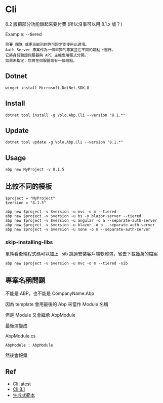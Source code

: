 # Cli

8.2 版把部分功能鎖起來要付費 (所以沒事可以用 8.1.x 版？)

Example: --tiered
```
需要 團隊 或更高級別的許可證才能使用此選項。
Auth Server 專案作為一個單獨的專案並在不同的端點上運行。
它將身份驗證伺服器與 API 主機應用程式分開。
如果未指定，您將在伺服器端有一個端點。 
```

## Dotnet

```Shell
winget install Microsoft.DotNet.SDK.8
```

## Install

```Shell
dotnet tool install -g Volo.Abp.Cli --version "8.1.*"
```

## Update

```Shell
dotnet tool update -g Volo.Abp.Cli --version "8.1.*"
```

## Usage

```Shell
abp new MyProject -v 8.1.5
```

## 比較不同的模板
```Shell
$project = "MyProject"
$version = "8.1.5"

abp new $project -v $version -u mvc -o m --tiered
abp new $project -v $version -u bs -o blazor-server --tiered
abp new $project -v $version -u angular -o a --separate-auth-server
abp new $project -v $version -u blazor -o b --separate-auth-server
abp new $project -v $version -u none -o n --separate-auth-server
```

### skip-installing-libs
單純看後端程式碼可以加上 -sib 跳過安裝客戶端軟體包，省去下載幾萬的檔案
    
```Shell
abp new $project -v $version -u mvc -o m --tiered -sib
```

## 專案名稱問題
不能是 ABP，也不能是 CompanyName.Abp

因為 template 會用最後的 Abp 來當作 Module 名稱

但是 Module 又會繼承 AbpModule

最後演變成

AbpModule.cs

`AbpModule : AbpModule`

然後會報錯

## Ref
- [Cli latest](https://docs.abp.io/en/abp/latest/CLI)
- [Cli 8.1](https://abp.io/docs/8.1/cli)
- [生成式範本](https://abp.io/get-started)